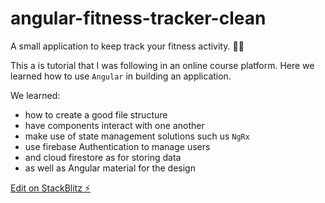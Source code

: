 # angular-fitness-tracker-clean

A small application to keep track your fitness activity. 🏋️‍♂️

This a is tutorial that I was following in an online course platform. 
Here we learned how to use `Angular` in building an application. 

We learned:
- how to create a good file structure
- have components interact with one another
- make use of state management solutions such us `NgRx`
- use firebase Authentication to manage users
- and cloud firestore as for storing data
- as well as Angular material for the design

[Edit on StackBlitz ⚡️](https://stackblitz.com/edit/angular-fitness-tracker-clean)

